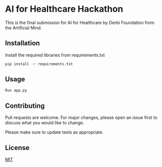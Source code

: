 # AI for Healthcare Hackathon

This is the final submission for AI for Healthcare by Derbi Foundation from the Artificial Mind.

## Installation

Install the required libraries from requirements.txt

```bash
pip install -r requirements.txt
```

## Usage

```python
Run app.py
```

## Contributing
Pull requests are welcome. For major changes, please open an issue first to discuss what you would like to change.

Please make sure to update tests as appropriate.

## License
[MIT](https://choosealicense.com/licenses/mit/)
